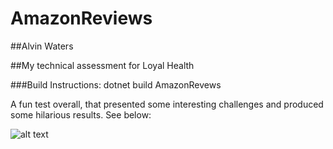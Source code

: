 # AmazonReviews

##Alvin Waters

##My technical assessment for Loyal Health

###Build Instructions:
dotnet build AmazonRevews



A fun test overall, that presented some interesting challenges and produced some hilarious results. See below:

![alt text](https://i.imgur.com/JH2CzTz.png)